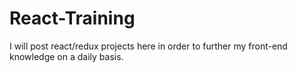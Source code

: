 # React-Training
 I will post react/redux projects here in order to further my front-end knowledge on a daily basis. 
